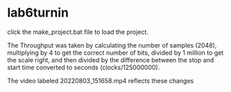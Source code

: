 # lab6turnin
click the make_project.bat file to load the project. 

The Throughput was taken by calculating the number of samples (2048), multiplying by 4 to get the correct number of bits, divided by 1 million to get the scale right,  and then divided by the difference between the stop and start time converted to seconds (clocks/125000000).

The video labeled 20220803_151658.mp4 reflects these changes
